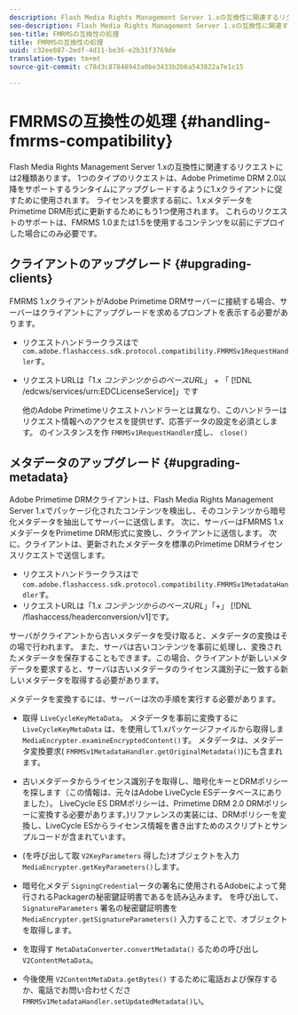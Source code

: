 ```yaml
---
description: Flash Media Rights Management Server 1.xの互換性に関連するリクエストには2種類あります。 1つのタイプのリクエストは、Adobe Primetime DRM 2.0以降をサポートするランタイムにアップグレードするように1.xクライアントに促すために使用されます。 ライセンスを要求する前に、1.xメタデータをPrimetime DRM形式に更新するためにもう1つ使用されます。 これらのリクエストのサポートは、FMRMS 1.0または1.5を使用するコンテンツを以前にデプロイした場合にのみ必要です。
seo-description: Flash Media Rights Management Server 1.xの互換性に関連するリクエストには2種類あります。 1つのタイプのリクエストは、Adobe Primetime DRM 2.0以降をサポートするランタイムにアップグレードするように1.xクライアントに促すために使用されます。 ライセンスを要求する前に、1.xメタデータをPrimetime DRM形式に更新するためにもう1つ使用されます。 これらのリクエストのサポートは、FMRMS 1.0または1.5を使用するコンテンツを以前にデプロイした場合にのみ必要です。
seo-title: FMRMSの互換性の処理
title: FMRMSの互換性の処理
uuid: c32ee087-2edf-4d11-be36-e2b31f3769de
translation-type: tm+mt
source-git-commit: c78d3c87848943a0be3433b2b6a543822a7e1c15

---
```



# FMRMSの互換性の処理 {#handling-fmrms-compatibility}

Flash Media Rights Management Server 1.xの互換性に関連するリクエストには2種類あります。 1つのタイプのリクエストは、Adobe Primetime DRM 2.0以降をサポートするランタイムにアップグレードするように1.xクライアントに促すために使用されます。 ライセンスを要求する前に、1.xメタデータをPrimetime DRM形式に更新するためにもう1つ使用されます。 これらのリクエストのサポートは、FMRMS 1.0または1.5を使用するコンテンツを以前にデプロイした場合にのみ必要です。

## クライアントのアップグレード {#upgrading-clients}

FMRMS 1.xクライアントがAdobe Primetime DRMサーバーに接続する場合、サーバーはクライアントにアップグレードを求めるプロンプトを表示する必要があります。

* リクエストハンドラークラスはで `com.adobe.flashaccess.sdk.protocol.compatibility.FMRMSv1RequestHandler`す。
* リクエストURLは「1.x *コンテンツからのベースURL*」 + 「 [!DNL /edcws/services/urn:EDCLicenseService]」です

   他のAdobe Primetimeリクエストハンドラーとは異なり、このハンドラーはリクエスト情報へのアクセスを提供せず、応答データの設定を必須とします。 のインスタンスを作 `FMRMSv1RequestHandler`成し、 `close()`

## メタデータのアップグレード {#upgrading-metadata}

Adobe Primetime DRMクライアントは、Flash Media Rights Management Server 1.xでパッケージ化されたコンテンツを検出し、そのコンテンツから暗号化メタデータを抽出してサーバーに送信します。 次に、サーバーはFMRMS 1.xメタデータをPrimetime DRM形式に変換し、クライアントに送信します。 次に、クライアントは、更新されたメタデータを標準のPrimetime DRMライセンスリクエストで送信します。

* リクエストハンドラークラスはで `com.adobe.flashaccess.sdk.protocol.compatibility.FMRMSv1MetadataHandler`す。
* リクエストURLは「1.x *コンテンツからのベースURL*」「+」 [!DNL /flashaccess/headerconversion/v1]です。

サーバがクライアントから古いメタデータを受け取ると、メタデータの変換はその場で行われます。 また、サーバは古いコンテンツを事前に処理し、変換されたメタデータを保存することもできます。この場合、クライアントが新しいメタデータを要求すると、サーバは古いメタデータのライセンス識別子に一致する新しいメタデータを取得する必要があります。

メタデータを変換するには、サーバーは次の手順を実行する必要があります。

* 取得 `LiveCycleKeyMetaData`。 メタデータを事前に変換するに `LiveCycleKeyMetaData` は、を使用して1.xパッケージファイルから取得しま `MediaEncrypter.examineEncryptedContent()`す。 メタデータは、メタデータ変換要求( `FMRMSv1MetadataHandler.getOriginalMetadata()`)にも含まれます。

* 古いメタデータからライセンス識別子を取得し、暗号化キーとDRMポリシーを探します（この情報は、元々はAdobe LiveCycle ESデータベースにありました）。 LiveCycle ES DRMポリシーは、Primetime DRM 2.0 DRMポリシーに変換する必要があります。)リファレンスの実装には、DRMポリシーを変換し、LiveCycle ESからライセンス情報を書き出すためのスクリプトとサンプルコードが含まれています。
* (を呼び出して取 `V2KeyParameters` 得した)オブジェクトを入力 `MediaEncrypter.getKeyParameters()`します。

* 暗号化メタデ `SigningCredential`ータの署名に使用されるAdobeによって発行されるPackagerの秘密鍵証明書であるを読み込みます。 を呼び出して、 `SignatureParameters` 署名の秘密鍵証明書を `MediaEncrypter.getSignatureParameters()` 入力することで、オブジェクトを取得します。

* を取得す `MetaDataConverter.convertMetadata()` るための呼び出し `V2ContentMetaData`。

* 今後使用 `V2ContentMetaData.getBytes()` するために電話および保存するか、電話でお問い合わせくださ `FMRMSv1MetadataHandler.setUpdatedMetadata()`い。